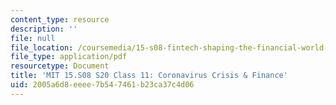 ```yaml
---
content_type: resource
description: ''
file: null
file_location: /coursemedia/15-s08-fintech-shaping-the-financial-world-spring-2020/2005a6d8eeee7b547461b23ca37c4d06_MIT15-S08S20_class11.pdf
file_type: application/pdf
resourcetype: Document
title: 'MIT 15.S08 S20 Class 11: Coronavirus Crisis & Finance'
uid: 2005a6d8-eeee-7b54-7461-b23ca37c4d06
---
```


